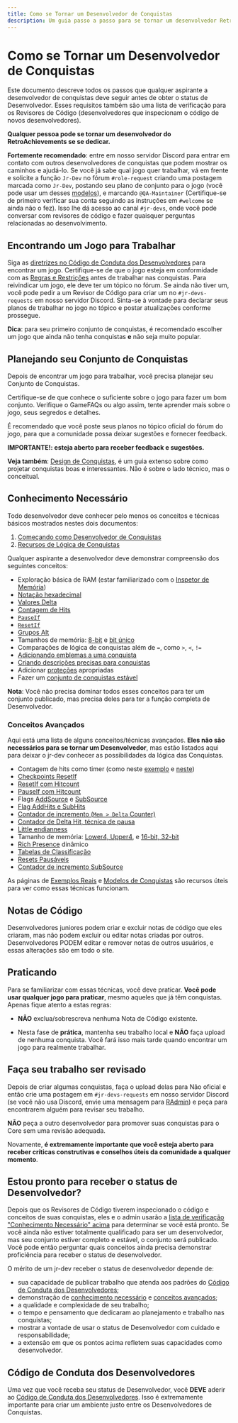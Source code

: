 ```yaml
---
title: Como se Tornar um Desenvolvedor de Conquistas
description: Um guia passo a passo para se tornar um desenvolvedor RetroAchievements, incluindo conhecimentos necessários, planejamento e melhores práticas.
---
```


# Como se Tornar um Desenvolvedor de Conquistas

Este documento descreve todos os passos que qualquer aspirante a desenvolvedor de conquistas deve seguir antes de obter o status de Desenvolvedor. Esses requisitos também são uma lista de verificação para os Revisores de Código (desenvolvedores que inspecionam o código de novos desenvolvedores).

**Qualquer pessoa pode se tornar um desenvolvedor do RetroAchievements se se dedicar.**

**Fortemente recomendado**: entre em nosso servidor Discord para entrar em contato com outros desenvolvedores de conquistas que podem mostrar os caminhos e ajudá-lo. Se você já sabe qual jogo quer trabalhar, vá em frente e solicite a função `Jr-Dev` no fórum `#role-request` criando uma postagem marcada como `Jr-Dev`, postando seu plano de conjunto para o jogo (você pode usar um desses [modelos](https://docs.google.com/spreadsheets/d/1VC2phJ9AUcZK5Ll4bVuMpJXED8QdM_nw8OdSAuLc3bI/edit)), e marcando `@QA-Maintainer` (Certifique-se de primeiro verificar sua conta seguindo as instruções em `#welcome` se ainda não o fez). Isso lhe dá acesso ao canal `#jr-devs`, onde você pode conversar com revisores de código e fazer quaisquer perguntas relacionadas ao desenvolvimento.

## Encontrando um Jogo para Trabalhar

Siga as [diretrizes no Código de Conduta dos Desenvolvedores](/guidelines/developers/code-of-conduct#working-on-empty-sets) para encontrar um jogo. Certifique-se de que o jogo esteja em conformidade com as [Regras e Restrições](/developer-docs/jr-dev-rules#rules-and-restrictions) antes de trabalhar nas conquistas. Para reivindicar um jogo, ele deve ter um tópico no fórum. Se ainda não tiver um, você pode pedir a um Revisor de Código para criar um no `#jr-devs-requests` em nosso servidor Discord. Sinta-se à vontade para declarar seus planos de trabalhar no jogo no tópico e postar atualizações conforme prossegue.

**Dica**: para seu primeiro conjunto de conquistas, é recomendado escolher um jogo que ainda não tenha conquistas **e** não seja muito popular.

## Planejando seu Conjunto de Conquistas

Depois de encontrar um jogo para trabalhar, você precisa planejar seu Conjunto de Conquistas.

Certifique-se de que conhece o suficiente sobre o jogo para fazer um bom conjunto. Verifique o GameFAQs ou algo assim, tente aprender mais sobre o jogo, seus segredos e detalhes.

É recomendado que você poste seus planos no tópico oficial do fórum do jogo, para que a comunidade possa deixar sugestões e fornecer feedback.

**IMPORTANTE!: esteja aberto para receber feedback e sugestões.**

**Veja também**: [Design de Conquistas](/pt/developer-docs/achievement-design), é um guia extenso sobre como projetar conquistas boas e interessantes. Não é sobre o lado técnico, mas o conceitual.

## Conhecimento Necessário

Todo desenvolvedor deve conhecer pelo menos os conceitos e técnicas básicos mostrados nestes dois documentos:

1. [Começando como Desenvolvedor de Conquistas](/pt/developer-docs/getting-started-as-an-achievement-developer)
2. [Recursos de Lógica de Conquistas](/pt/orphaned/achievement-logic-features)

Qualquer aspirante a desenvolvedor deve demonstrar compreensão dos seguintes conceitos:

- Exploração básica de RAM (estar familiarizado com o [Inspetor de Memória](/pt/developer-docs/memory-inspector))
- [Notação hexadecimal](/pt/developer-docs/memory-inspector#notacoes-decimal-binaria-e-hexadecimal)
- [Valores Delta](/pt/developer-docs/delta-values)
- [Contagem de Hits](/developer-docs/hit-counts)
- [`PauseIf`](/developer-docs/flags/pauseif)
- [`ResetIf`](/developer-docs/flags/resetif)
- [Grupos Alt](/pt/developer-docs/alt-groups)
- Tamanhos de memória: [8-bit](/pt/developer-docs/memory-inspector#modo-8-bit) e [bit único](/pt/developer-docs/memory-inspector#bits-individuais)
- Comparações de lógica de conquistas além de `=`, como `>`, `<`, `!=`
- [Adicionando emblemas a uma conquista](/pt/general/ways-to-contribute)
- [Criando descrições precisas para conquistas](/guidelines/developers/code-of-conduct#basic-achievement-design-guidelines)
- Adicionar [proteções](/pt/developer-docs/getting-started-as-an-achievement-developer#dicas-importantes) apropriadas
- Fazer um [conjunto de conquistas estável](/developer-docs/getting-started-as-an-achievement-developer#dicas-importantes)

**Nota**: Você não precisa dominar todos esses conceitos para ter um conjunto publicado, mas precisa deles para ter a função completa de Desenvolvedor.

### Conceitos Avançados

Aqui está uma lista de alguns conceitos/técnicas avançados. **Eles não são necessários para se tornar um Desenvolvedor**, mas estão listados aqui para deixar o jr-dev conhecer as possibilidades da lógica das Conquistas.

- Contagem de hits como timer (como neste [exemplo](/pt/developer-docs/real-examples/using-hit-counts-as-a-timer) e [neste](/developer-docs/real-examples/creating-a-timer-with-reset-if-hits-based-on-the-speed-of-the-game))
- [Checkpoints ResetIf](/pt/developer-docs/achievement-templates#termine-nível-n-sem-morrer)
- [ResetIf com Hitcount](/developer-docs/flags/resetif#resetif-with-hit-counts)
- [PauseIf com Hitcount](/developer-docs/flags/pauseif#pauseif-with-hit-counts)
- Flags [AddSource](/developer-docs/flags/addsource) e [SubSource](/developer-docs/flags/subsource)
- [Flag AddHits e SubHits](/developer-docs/flags/addhits-subhits)
- [Contador de incremento (`Mem > Delta` Counter)](/pt/developer-docs/real-examples/using-delta-values-and-hit-counts-to-detect-an-increment)
- [Contador de Delta Hit, técnica de pausa](/pt/developer-docs/achievement-templates#cheque-por-um-valor-específico-mudando-para-outro-valor-específico-dez-vezes)
- [Little endianness](/pt/developer-docs/memory-inspector#endianness)
- Tamanho de memória: [Lower4, Upper4](/pt/developer-docs/memory-inspector#upper4-e-lower4), e [16-bit, 32-bit](/pt/developer-docs/memory-inspector#modo-16-e-32-bit)
- [Rich Presence](/pt/developer-docs/rich-presence) dinâmico
- [Tabelas de Classificação](/pt/developer-docs/leaderboards)
- [Resets Pausáveis](/pt/developer-docs/achievement-templates#resets-condicionais)
- [Contador de incremento SubSource](/developer-docs/flags/subsource#using-subsource-to-count-specific-increments)

As páginas de [Exemplos Reais](/pt/developer-docs/real-examples) e [Modelos de Conquistas](/pt/developer-docs/achievement-templates) são recursos úteis para ver como essas técnicas funcionam.

## Notas de Código

Desenvolvedores juniores podem criar e excluir notas de código que eles criaram, mas não podem excluir ou editar notas criadas por outros. Desenvolvedores PODEM editar e remover notas de outros usuários, e essas alterações são em todo o site.

## Praticando

Para se familiarizar com essas técnicas, você deve praticar. **Você pode usar qualquer jogo para praticar**, mesmo aqueles que já têm conquistas. Apenas fique atento a estas regras:

- **NÃO** exclua/sobrescreva nenhuma Nota de Código existente.

- Nesta fase de **prática**, mantenha seu trabalho local e **NÃO** faça upload de nenhuma conquista. Você fará isso mais tarde quando encontrar um jogo para realmente trabalhar.

## Faça seu trabalho ser revisado

Depois de criar algumas conquistas, faça o upload delas para Não oficial e então crie uma postagem em `#jr-devs-requests` em nosso servidor Discord (se você não usa Discord, envie uma mensagem para [RAdmin](http://retroachievements.org/user/RAdmin)) e peça para encontrarem alguém para revisar seu trabalho.

**NÃO** peça a outro desenvolvedor para promover suas conquistas para o Core sem uma revisão adequada.

Novamente, **é extremamente importante que você esteja aberto para receber críticas construtivas e conselhos úteis da comunidade a qualquer momento**.

## Estou pronto para receber o status de Desenvolvedor?

Depois que os Revisores de Código tiverem inspecionado o código e conceitos de suas conquistas, eles e o admin usarão a [lista de verificação "Conhecimento Necessário" acima](#conhecimento-necessário) para determinar se você está pronto. Se você ainda não estiver totalmente qualificado para ser um desenvolvedor, mas seu conjunto estiver completo e estável, o conjunto será publicado. Você pode então perguntar quais conceitos ainda precisa demonstrar proficiência para receber o status de desenvolvedor.

O mérito de um jr-dev receber o status de desenvolvedor depende de:

- sua capacidade de publicar trabalho que atenda aos padrões do [Código de Conduta dos Desenvolvedores](/guidelines/developers/code-of-conduct);
- demonstração de [conhecimento necessário](#conhecimento-necessário) e [conceitos avançados](#conceitos-avançados);
- a qualidade e complexidade de seu trabalho;
- o tempo e pensamento que dedicaram ao planejamento e trabalho nas conquistas;
- mostrar a vontade de usar o status de Desenvolvedor com cuidado e responsabilidade;
- a extensão em que os pontos acima refletem suas capacidades como desenvolvedor.

## Código de Conduta dos Desenvolvedores

Uma vez que você receba seu status de Desenvolvedor, você **DEVE** aderir ao [Código de Conduta dos Desenvolvedores](/guidelines/developers/code-of-conduct). Isso é extremamente importante para criar um ambiente justo entre os Desenvolvedores de Conquistas.
